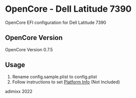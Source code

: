 # OpenCore - Dell Latitude 7390

OpenCore EFI configuration for Dell Latitude 7390

## OpenCore Version

OpenCore Version 0.7.5

## Usage
1. Rename config.sample.plist to config.plist
2. Follow instructions to set [Platform Info](https://dortania.github.io/OpenCore-Install-Guide/config.plist/comet-lake.html#platforminfo) (Not Included)

adimixx 2022
